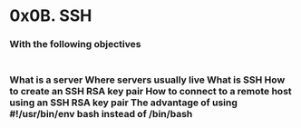 <h1>0x0B. SSH</h1>

<h3>With the following objectives<h3>
<br>
What is a server
Where servers usually live
What is SSH
How to create an SSH RSA key pair
How to connect to a remote host using an SSH RSA key pair
The advantage of using #!/usr/bin/env bash instead of /bin/bash